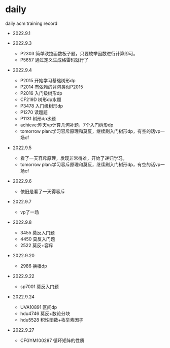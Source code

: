 # daily

daily acm training record

- 2022.9.1

- 2022.9.3
    - P2303 简单欧拉函数板子题，只要枚举因数进行计算即可。
    - P5657 通过定义生成格雷码就行了
- 2022.9.4
    - P2015 开始学习基础树形dp
    - P2014 有依赖的背包类似P2015
    - P2016 入门级树形dp
    - CF219D 树形dp水题
    - P3478 入门级树形dp
    - P1270 读题题
    - P1131 树形dp水题
    - achieve:昨天vp计算几何补题，7个入门树形dp
    - tomorrow plan:学习容斥原理和莫反，继续刷入门树形dp，有空的话vp一场cf
- 2022.9.5
    - 看了一天容斥原理，发现非常得难，开始了递归学习。
    - tomorrow plan:学习容斥原理和莫反，继续刷入门树形dp，有空的话vp一场cf
- 2022.9.6
    - 依旧是看了一天得容斥
- 2022.9.7
  - vp了一场
- 2022.9.8
  - 3455 莫反入门题  
  - 4450 莫反入门题
  - 2522 莫反+容斥
- 2022.9.20
  - 2986 换根dp
- 2022.9.22
  - sp7001 莫反入门题
- 2022.9.24
  - UVA10891 区间dp
  - hdu4746 莫反+数论分块
  - hdu5528 积性函数+枚举素因子
- 2022.9.27
  - CFGYM100287 循环矩阵的性质